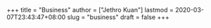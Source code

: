 +++
title = "Business"
author = ["Jethro Kuan"]
lastmod = 2020-03-07T23:43:47+08:00
slug = "business"
draft = false
+++
